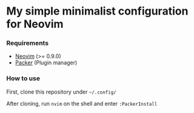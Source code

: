 # My simple minimalist configuration for Neovim

### Requirements

* [Neovim](https://neovim.io/) (>= 0.9.0) 
* [Packer](https://github.com/wbthomason/packer.nvim) (Plugin manager)

### How to use
First, clone this repository under `~/.config/`

After cloning, run `nvim` on the shell and enter `:PackerInstall`
